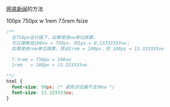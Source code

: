 [网易新闻](https://3g.163.com/touch/#/)的方法


100px 750px  w
1rem  7.5rem fsize

```css
/**
  在750px设计搞下，如果使用vw单位换算，
  可以理解成100vw = 750px，则1px = 0.13333333vw；
  如果使用rem单位换算，预设1rem = 100px，则 100px = 13.333333vw

  7.5rem = 750px = 100vw
  1rem   = 100px = 13.333333vw

**/
html {
  font-size: 50px; /* 避免浏览器不支持vw */
  font-size: 13.333333vw;
}
```
